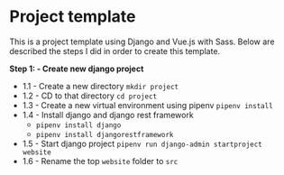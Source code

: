 # Project template

This is a project template using Django and Vue.js with Sass. Below are described the steps I did in order to create this template.

**Step 1: - Create new django project**

- 1.1 - Create a new directory `mkdir project`
- 1.2 - CD to that directory `cd project`
- 1.3 - Create a new virtual environment using pipenv `pipenv install`
- 1.4 - Install django and django rest framework
  - `pipenv install django`
  - `pipenv install djangorestframework`
- 1.5 - Start django project `pipenv run django-admin startproject website`
- 1.6 - Rename the top `website` folder to `src`
